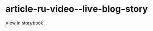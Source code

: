 # article-ru-video--live-blog-story

[View in storybook](https://raw.githack.com/Independent-Digital-News-and-Media-Ltd/indy-pwamp-sb/PR-1504-sb/index.html?path=/story/article-ru-video--live-blog-story)